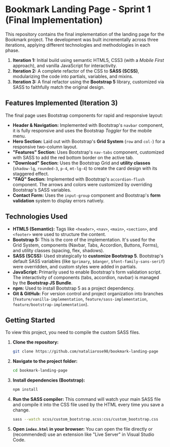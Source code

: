 # Bookmark Landing Page - Sprint 1 (Final Implementation)

This repository contains the final implementation of the landing page for the Bookmark project. The development was built incrementally across three iterations, applying different technologies and methodologies in each phase.

1.  **Iteration 1:** Initial build using semantic HTML5, CSS3 (with a *Mobile First* approach), and vanilla JavaScript for interactivity.
2.  **Iteration 2:** A complete refactor of the CSS to **SASS (SCSS)**, modularizing the code into partials, variables, and mixins.
3.  **Iteration 3:** A final refactor using the **Bootstrap 5** library, customized via SASS to faithfully match the original design.

## Features Implemented (Iteration 3)

The final page uses Bootstrap components for rapid and responsive layout:

* **Header & Navigation:** Implemented with Bootstrap's `navbar` component, it is fully responsive and uses the Bootstrap *Toggler* for the mobile menu.
* **Hero Section:** Laid out with Bootstrap's **Grid System** (`row` and `col-`) for a responsive two-column layout.
* **"Features" Section:** Uses Bootstrap's `nav-tabs` component, customized with SASS to add the red bottom border on the active tab.
* **"Download" Section:** Uses the Bootstrap Grid and **utility classes** (`shadow-lg`, `rounded-3`, `p-4`, `mt-lg-4`) to create the card design with its staggered effect.
* **"FAQ" Section:** Implemented with Bootstrap's `accordion-flush` component. The arrows and colors were customized by overriding Bootstrap's SASS variables.
* **Contact Form:** Uses the `input-group` component and Bootstrap's **form validation** system to display errors natively.

## Technologies Used

* **HTML5 (Semantic):** Tags like `<header>`, `<nav>`, `<main>`, `<section>`, and `<footer>` were used to structure the content.
* **Bootstrap 5:** This is the core of the implementation. It's used for the Grid System, components (Navbar, Tabs, Accordion, Buttons, Forms), and utility classes (spacing, flex, shadows).
* **SASS (SCSS):** Used strategically to **customize Bootstrap 5**. Bootstrap's default SASS variables (like `$primary`, `$danger`, `$font-family-sans-serif`) were overridden, and custom styles were added in partials.
* **JavaScript:** Primarily used to enable Bootstrap's form validation script. The interactivity of components (tabs, accordion, navbar) is managed by the **Bootstrap JS Bundle**.
* **npm:** Used to install Bootstrap 5 as a project dependency.
* **Git & GitHub:** For version control and project organization into branches (`feature/vanilla-implementation`, `feature/sass-implementation`, `feature/bootstrap-implementation`).

## Getting Started

To view this project, you need to compile the custom SASS files.

1.  **Clone the repository:**
    ```bash
    git clone https://github.com/nataliarose98/bookmark-landing-page
    ```
2.  **Navigate to the project folder:**
    ```bash
    cd bookmark-landing-page
    ```
3.  **Install dependencies (Bootstrap):**
    ```bash
    npm install
    ```
4.  **Run the SASS compiler:**
    This command will watch your main SASS file and compile it into the CSS file used by the HTML every time you save a change.
    ```bash
    sass --watch scss/custom_bootstrap.scss:css/custom_bootstrap.css
    ```
5.  **Open `index.html` in your browser:**
    You can open the file directly or (recommended) use an extension like "Live Server" in Visual Studio Code.
